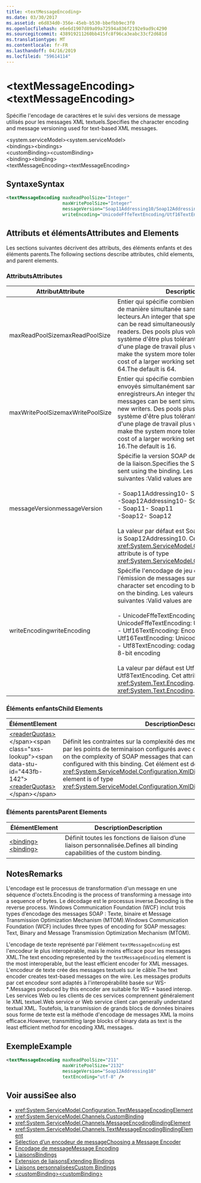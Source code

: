 ```yaml
---
title: <textMessageEncoding>
ms.date: 03/30/2017
ms.assetid: e6d834d0-356e-45eb-b530-bbefbb9ec3f0
ms.openlocfilehash: e6e6d1907d89a09a72594a836f2192e9ad9c4290
ms.sourcegitcommit: 438919211260bb415fc8f96ca3eabc33cf2d681d
ms.translationtype: MT
ms.contentlocale: fr-FR
ms.lasthandoff: 04/16/2019
ms.locfileid: "59614114"
---
```

# <a name="textmessageencoding"></a><span data-ttu-id="443fb-101">\<textMessageEncoding></span><span class="sxs-lookup"><span data-stu-id="443fb-101">\<textMessageEncoding></span></span>
<span data-ttu-id="443fb-102">Spécifie l'encodage de caractères et le suivi des versions de message utilisés pour les messages XML textuels.</span><span class="sxs-lookup"><span data-stu-id="443fb-102">Specifies the character encoding and message versioning used for text-based XML messages.</span></span>  
  
 <span data-ttu-id="443fb-103">\<system.serviceModel></span><span class="sxs-lookup"><span data-stu-id="443fb-103">\<system.serviceModel></span></span>  
<span data-ttu-id="443fb-104">\<bindings></span><span class="sxs-lookup"><span data-stu-id="443fb-104">\<bindings></span></span>  
<span data-ttu-id="443fb-105">\<customBinding></span><span class="sxs-lookup"><span data-stu-id="443fb-105">\<customBinding></span></span>  
<span data-ttu-id="443fb-106">\<binding></span><span class="sxs-lookup"><span data-stu-id="443fb-106">\<binding></span></span>  
<span data-ttu-id="443fb-107">\<textMessageEncoding></span><span class="sxs-lookup"><span data-stu-id="443fb-107">\<textMessageEncoding></span></span>  
  
## <a name="syntax"></a><span data-ttu-id="443fb-108">Syntaxe</span><span class="sxs-lookup"><span data-stu-id="443fb-108">Syntax</span></span>  
  
```xml  
<textMessageEncoding maxReadPoolSize="Integer"
                     maxWritePoolSize="Integer"
                     messageVersion="Soap11Addressing10/Soap12Addressing10"
                     writeEncoding="UnicodeFffeTextEncoding/Utf16TextEncoding/Utf8TextEncoding" />
```  
  
## <a name="attributes-and-elements"></a><span data-ttu-id="443fb-109">Attributs et éléments</span><span class="sxs-lookup"><span data-stu-id="443fb-109">Attributes and Elements</span></span>  
 <span data-ttu-id="443fb-110">Les sections suivantes décrivent des attributs, des éléments enfants et des éléments parents.</span><span class="sxs-lookup"><span data-stu-id="443fb-110">The following sections describe attributes, child elements, and parent elements.</span></span>  
  
### <a name="attributes"></a><span data-ttu-id="443fb-111">Attributs</span><span class="sxs-lookup"><span data-stu-id="443fb-111">Attributes</span></span>  
  
|<span data-ttu-id="443fb-112">Attribut</span><span class="sxs-lookup"><span data-stu-id="443fb-112">Attribute</span></span>|<span data-ttu-id="443fb-113">Description</span><span class="sxs-lookup"><span data-stu-id="443fb-113">Description</span></span>|  
|---------------|-----------------|  
|<span data-ttu-id="443fb-114">maxReadPoolSize</span><span class="sxs-lookup"><span data-stu-id="443fb-114">maxReadPoolSize</span></span>|<span data-ttu-id="443fb-115">Entier qui spécifie combien de messages peuvent être lus de manière simultanée sans allouer de nouveaux lecteurs.</span><span class="sxs-lookup"><span data-stu-id="443fb-115">An integer that specifies how many messages can be read simultaneously without allocating new readers.</span></span> <span data-ttu-id="443fb-116">Des pools plus volumineux permettent au système d'être plus tolérant aux pics d'activité au prix d'une plage de travail plus volumineuse.</span><span class="sxs-lookup"><span data-stu-id="443fb-116">Larger pool sizes make the system more tolerant to activity spikes at the cost of a larger working set.</span></span> <span data-ttu-id="443fb-117">La valeur par défaut est 64.</span><span class="sxs-lookup"><span data-stu-id="443fb-117">The default is 64.</span></span>|  
|<span data-ttu-id="443fb-118">maxWritePoolSize</span><span class="sxs-lookup"><span data-stu-id="443fb-118">maxWritePoolSize</span></span>|<span data-ttu-id="443fb-119">Entier qui spécifie combien de messages peuvent être envoyés simultanément sans allouer de nouveaux enregistreurs.</span><span class="sxs-lookup"><span data-stu-id="443fb-119">An integer that specifies how many messages can be sent simultaneously without allocating new writers.</span></span> <span data-ttu-id="443fb-120">Des pools plus volumineux permettent au système d'être plus tolérant aux pics d'activité au prix d'une plage de travail plus volumineuse.</span><span class="sxs-lookup"><span data-stu-id="443fb-120">Larger pool sizes make the system more tolerant to activity spikes at the cost of a larger working set.</span></span> <span data-ttu-id="443fb-121">La valeur par défaut est 16.</span><span class="sxs-lookup"><span data-stu-id="443fb-121">The default is 16.</span></span>|  
|<span data-ttu-id="443fb-122">messageVersion</span><span class="sxs-lookup"><span data-stu-id="443fb-122">messageVersion</span></span>|<span data-ttu-id="443fb-123">Spécifie la version SOAP des messages envoyés à l'aide de la liaison.</span><span class="sxs-lookup"><span data-stu-id="443fb-123">Specifies the SOAP version of the messages sent using the binding.</span></span> <span data-ttu-id="443fb-124">Les valeurs valides sont les suivantes :</span><span class="sxs-lookup"><span data-stu-id="443fb-124">Valid values are</span></span><br /><br /> <span data-ttu-id="443fb-125">-   Soap11Addressing10</span><span class="sxs-lookup"><span data-stu-id="443fb-125">-   Soap11Addressing10</span></span><br /><span data-ttu-id="443fb-126">-Soap12Addressing10</span><span class="sxs-lookup"><span data-stu-id="443fb-126">-   Soap12Addressing10</span></span><br /><span data-ttu-id="443fb-127">-   Soap11</span><span class="sxs-lookup"><span data-stu-id="443fb-127">-   Soap11</span></span><br /><span data-ttu-id="443fb-128">-Soap12</span><span class="sxs-lookup"><span data-stu-id="443fb-128">-  Soap12</span></span><br /><br /><span data-ttu-id="443fb-129">La valeur par défaut est Soap12Addressing10.</span><span class="sxs-lookup"><span data-stu-id="443fb-129">The default is Soap12Addressing10.</span></span> <span data-ttu-id="443fb-130">Cet attribut est de type <xref:System.ServiceModel.Channels.MessageVersion>.</span><span class="sxs-lookup"><span data-stu-id="443fb-130">This attribute is of type <xref:System.ServiceModel.Channels.MessageVersion>.</span></span>|  
|<span data-ttu-id="443fb-131">writeEncoding</span><span class="sxs-lookup"><span data-stu-id="443fb-131">writeEncoding</span></span>|<span data-ttu-id="443fb-132">Spécifie l'encodage de jeu de caractères à utiliser pour l'émission de messages sur la liaison.</span><span class="sxs-lookup"><span data-stu-id="443fb-132">Specifies the character set encoding to be used for emitting messages on the binding.</span></span> <span data-ttu-id="443fb-133">Les valeurs valides sont les suivantes :</span><span class="sxs-lookup"><span data-stu-id="443fb-133">Valid values are</span></span><br /><br /> <span data-ttu-id="443fb-134">-   UnicodeFffeTextEncoding: Codage Unicode BigEndian</span><span class="sxs-lookup"><span data-stu-id="443fb-134">-   UnicodeFffeTextEncoding: Unicode BigEndian encoding</span></span><br /><span data-ttu-id="443fb-135">-   Utf16TextEncoding: Encodage Unicode</span><span class="sxs-lookup"><span data-stu-id="443fb-135">-   Utf16TextEncoding: Unicode encoding</span></span><br /><span data-ttu-id="443fb-136">-   Utf8TextEncoding: codage 8 bits</span><span class="sxs-lookup"><span data-stu-id="443fb-136">-   Utf8TextEncoding: 8-bit encoding</span></span><br /><br /> <span data-ttu-id="443fb-137">La valeur par défaut est Utf8TextEncoding.</span><span class="sxs-lookup"><span data-stu-id="443fb-137">The default is Utf8TextEncoding.</span></span> <span data-ttu-id="443fb-138">Cet attribut est de type <xref:System.Text.Encoding>.</span><span class="sxs-lookup"><span data-stu-id="443fb-138">This attribute is of type <xref:System.Text.Encoding>.</span></span>|  
  
### <a name="child-elements"></a><span data-ttu-id="443fb-139">Éléments enfants</span><span class="sxs-lookup"><span data-stu-id="443fb-139">Child Elements</span></span>  
  
|<span data-ttu-id="443fb-140">Élément</span><span class="sxs-lookup"><span data-stu-id="443fb-140">Element</span></span>|<span data-ttu-id="443fb-141">Description</span><span class="sxs-lookup"><span data-stu-id="443fb-141">Description</span></span>|  
|-------------|-----------------|  
|<span data-ttu-id="443fb-142">[\<readerQuotas>](https://docs.microsoft.com/previous-versions/dotnet/netframework-4.0/ms731325(v=vs.100))</span><span class="sxs-lookup"><span data-stu-id="443fb-142">[\<readerQuotas>](https://docs.microsoft.com/previous-versions/dotnet/netframework-4.0/ms731325(v=vs.100))</span></span>|<span data-ttu-id="443fb-143">Définit les contraintes sur la complexité des messages SOAP pouvant être traités par les points de terminaison configurés avec cette liaison.</span><span class="sxs-lookup"><span data-stu-id="443fb-143">Defines the constraints on the complexity of SOAP messages that can be processed by endpoints configured with this binding.</span></span> <span data-ttu-id="443fb-144">Cet élément est de type <xref:System.ServiceModel.Configuration.XmlDictionaryReaderQuotasElement>.</span><span class="sxs-lookup"><span data-stu-id="443fb-144">This element is of type <xref:System.ServiceModel.Configuration.XmlDictionaryReaderQuotasElement>.</span></span>|  
  
### <a name="parent-elements"></a><span data-ttu-id="443fb-145">Éléments parents</span><span class="sxs-lookup"><span data-stu-id="443fb-145">Parent Elements</span></span>  
  
|<span data-ttu-id="443fb-146">Élément</span><span class="sxs-lookup"><span data-stu-id="443fb-146">Element</span></span>|<span data-ttu-id="443fb-147">Description</span><span class="sxs-lookup"><span data-stu-id="443fb-147">Description</span></span>|  
|-------------|-----------------|  
|[<span data-ttu-id="443fb-148">\<binding></span><span class="sxs-lookup"><span data-stu-id="443fb-148">\<binding></span></span>](../../../../../docs/framework/misc/binding.md)|<span data-ttu-id="443fb-149">Définit toutes les fonctions de liaison d’une liaison personnalisée.</span><span class="sxs-lookup"><span data-stu-id="443fb-149">Defines all binding capabilities of the custom binding.</span></span>|  
  
## <a name="remarks"></a><span data-ttu-id="443fb-150">Notes</span><span class="sxs-lookup"><span data-stu-id="443fb-150">Remarks</span></span>  
 <span data-ttu-id="443fb-151">L'encodage est le processus de transformation d'un message en une séquence d'octets.</span><span class="sxs-lookup"><span data-stu-id="443fb-151">Encoding is the process of transforming a message into a sequence of bytes.</span></span> <span data-ttu-id="443fb-152">Le décodage est le processus inverse.</span><span class="sxs-lookup"><span data-stu-id="443fb-152">Decoding is the reverse process.</span></span> <span data-ttu-id="443fb-153">Windows Communication Foundation (WCF) inclut trois types d’encodage des messages SOAP : Texte, binaire et Message Transmission Optimization Mechanism (MTOM).</span><span class="sxs-lookup"><span data-stu-id="443fb-153">Windows Communication Foundation (WCF) includes three types of encoding for SOAP messages: Text, Binary and Message Transmission Optimization Mechanism (MTOM).</span></span>  
  
 <span data-ttu-id="443fb-154">L'encodage de texte représenté par l'élément `textMessageEncoding` est l'encodeur le plus interopérable, mais le moins efficace pour les messages XML.</span><span class="sxs-lookup"><span data-stu-id="443fb-154">The text encoding represented by the `textMessageEncoding` element is the most interoperable, but the least efficient encoder for XML messages.</span></span>  <span data-ttu-id="443fb-155">L'encodeur de texte crée des messages textuels sur le câble.</span><span class="sxs-lookup"><span data-stu-id="443fb-155">The text encoder creates text-based messages on the wire.</span></span> <span data-ttu-id="443fb-156">Les messages produits par cet encodeur sont adaptés à l'interopérabilité basée sur WS-\*.</span><span class="sxs-lookup"><span data-stu-id="443fb-156">Messages produced by this encoder are suitable for WS-\* based interop.</span></span> <span data-ttu-id="443fb-157">Les services Web ou les clients de ces services comprennent généralement le XML textuel.</span><span class="sxs-lookup"><span data-stu-id="443fb-157">Web service or Web service client can generally understand textual XML.</span></span> <span data-ttu-id="443fb-158">Toutefois, la transmission de grands blocs de données binaires sous forme de texte est la méthode d'encodage de messages XML la moins efficace.</span><span class="sxs-lookup"><span data-stu-id="443fb-158">However, transmitting large blocks of binary data as text is the least efficient method for encoding XML messages.</span></span>  
  
## <a name="example"></a><span data-ttu-id="443fb-159">Exemple</span><span class="sxs-lookup"><span data-stu-id="443fb-159">Example</span></span>  
  
```xml  
<textMessageEncoding maxReadPoolSize="211"
                     maxWritePoolSize="2132"
                     messageVersion="Soap12Addressing10"
                     textEncoding="utf-8" />
```  
  
## <a name="see-also"></a><span data-ttu-id="443fb-160">Voir aussi</span><span class="sxs-lookup"><span data-stu-id="443fb-160">See also</span></span>

- <xref:System.ServiceModel.Configuration.TextMessageEncodingElement>
- <xref:System.ServiceModel.Channels.CustomBinding>
- <xref:System.ServiceModel.Channels.MessageEncodingBindingElement>
- <xref:System.ServiceModel.Channels.TextMessageEncodingBindingElement>
- [<span data-ttu-id="443fb-161">Sélection d’un encodeur de message</span><span class="sxs-lookup"><span data-stu-id="443fb-161">Choosing a Message Encoder</span></span>](../../../../../docs/framework/wcf/feature-details/choosing-a-message-encoder.md)
- [<span data-ttu-id="443fb-162">Encodage de message</span><span class="sxs-lookup"><span data-stu-id="443fb-162">Message Encoding</span></span>](../../../../../docs/framework/configure-apps/file-schema/wcf/message-encoding.md)
- [<span data-ttu-id="443fb-163">Liaisons</span><span class="sxs-lookup"><span data-stu-id="443fb-163">Bindings</span></span>](../../../../../docs/framework/wcf/bindings.md)
- [<span data-ttu-id="443fb-164">Extension de liaisons</span><span class="sxs-lookup"><span data-stu-id="443fb-164">Extending Bindings</span></span>](../../../../../docs/framework/wcf/extending/extending-bindings.md)
- [<span data-ttu-id="443fb-165">Liaisons personnalisées</span><span class="sxs-lookup"><span data-stu-id="443fb-165">Custom Bindings</span></span>](../../../../../docs/framework/wcf/extending/custom-bindings.md)
- [<span data-ttu-id="443fb-166">\<customBinding></span><span class="sxs-lookup"><span data-stu-id="443fb-166">\<customBinding></span></span>](../../../../../docs/framework/configure-apps/file-schema/wcf/custombinding.md)
